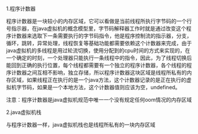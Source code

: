 1.程序计数器

程序计数器是一块较小的内存区域，它可以看做是当前线程所执行字节码的一个行号指示器，在java虚拟机的概念模型里，字节码解释器工作时就是通过改变这个程序计数器来选取下一条需要执行的字节码指令，他是程序控制流的指示器，分支，循环，跳转，异常处理，线程恢复等基础功能都需要依赖这个计数器来完成，由于java虚拟机的多线程是用过轮流切换，使用分配到的cpu时间的方式来实现的，在一个确定的时刻，一个处理器只能执行一条线程中的指令，因此，为了线程切换后能回到正确的执行位置，每个线程都需要有一个独立的程序计数器，各个线程的程序计数器之间互相不影响，独立存储，所以程序计数器这块区域是线程所私有的内存区域，如果线程正在执行的是一个java方法，这个计数器记录的是正在执行的虚拟机字节码，如果是一个本地方法，这个计数器值则应该为空，undefined。

注意：程序计数器是java虚拟机规范中唯一一个没有规定任何oom情况的内存区域

2.java虚拟机栈

与程序计数器一样，java虚拟机栈也是线程所私有的一块内存区域